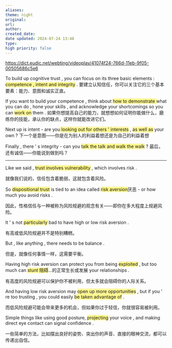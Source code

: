 ```yaml
---
aliases: 
theme: night
original: 
url: 
author: 
created_date: 
date updated: 2024-07-24 13:48
type: 
high priority: false
---
```


<https://dict.eudic.net/webting/videoplay/41074f24-766d-11eb-9f05-00505686c5e6>

To build up cognitive trust , you can focus on its three basic elements : <span style="background:#fff88f">competence ,  intent and integrity</span> .
要建立认知信任，你可以关注它的三个基本要素：能力、意图和诚实正直。

If you want to build your competence , think about <span style="background:#fff88f">how to demonstrate </span>what you can do , hone your skills , and acknowledge your shortcomings so you can <span style="background:#fff88f">work on</span> them .
如果你想提高自己的能力，就想想如何证明你能做什么，磨练你的技能，承认你的缺点，这样你就能改进它们。

Next up is intent - are you<span style="background:#fff88f"> looking out for others ' interests</span> , <span style="background:#fff88f">as well as</span> your own ?
下一个是意图——你是在为别人的利益着想还是为自己的利益着想

Finally , there ' s integrity - can you <span style="background:#fff88f">talk the talk and walk the walk</span> ?
最后，还有诚信——你能说到做到吗？

---

Like we said , <span style="background:#fff88f">trust involves vulnerability</span> , which involves risk .

就像我们说的，信任包含着脆弱，这就包含着风险。

So <span style="background:#fff88f">dispositional trust</span> is tied to an idea called <span style="background:#fff88f">risk aversion</span>厌恶  - or how much you avoid risks .

因此，性格信任与一种被称为风险规避的观念有关——即你在多大程度上规避风险。

It ' s not <span style="background:#fff88f">particularly</span> bad to have high or low risk aversion .

有高或低风险规避并不是特别糟糕。

But , like anything , there needs to be balance .

但是，就像任何事情一样，这需要平衡。

Having high risk aversion can protect you from being <span style="background:#fff88f">exploited</span> , but too much can <span style="background:#fff88f">stunt 阻碍</span>…的正常生长或发展  your relationships .

有高度的风险规避可以保护你不被利用，但太多就会阻碍你的人际关系。

And having low risk aversion may <span style="background:#fff88f">open up more opportunities</span> , but if you ' re too trusting , you could easily <span style="background:#fff88f">be taken advantage of</span> .

而低风险规避可能会带来更多的机会，但如果你过于轻信，你就很容易被利用。

Simple things like using good posture, <span style="background:#fff88f">projecting</span> your voice , and making direct eye contact can signal confidence .

一些简单的方法，比如摆出良好的姿势、突出你的声音、直接的眼神交流，都可以传递出自信。